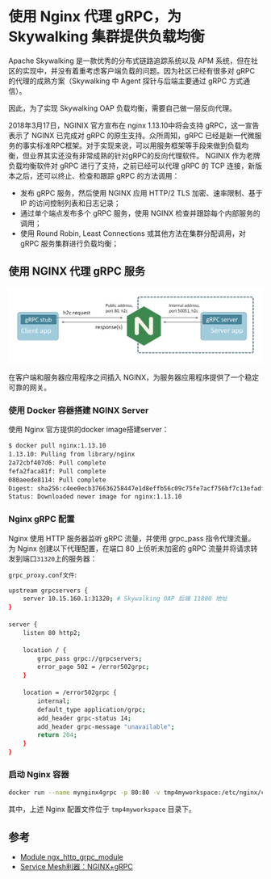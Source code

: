 # 使用 Nginx 代理 gRPC，为 Skywalking 集群提供负载均衡

Apache Skywalking 是一款优秀的分布式链路追踪系统以及 APM 系统，但在社区的实现中，并没有着重考虑客户端负载的问题。因为社区已经有很多对 gRPC 的代理的成熟方案（Skywalking 中 Agent 探针与后端主要通过 gRPC 方式通信）。

因此，为了实现 Skywalking OAP 负载均衡，需要自己做一层反向代理。

2018年3月17日，NGINIX 官方宣布在 nginx 1.13.10中将会支持 gRPC，这一宣告表示了 NGINX 已完成对 gRPC 的原生支持。众所周知，gRPC 已经是新一代微服务的事实标准RPC框架。对于实现来说，可以用服务框架等手段来做到负载均衡，但业界其实还没有非常成熟的针对gRPC的反向代理软件。 NGINIX 作为老牌负载均衡软件对 gRPC 进行了支持，之前已经可以代理 gRPC 的 TCP 连接，新版本之后，还可以终止、检查和跟踪 gRPC 的方法调用：

* 发布 gRPC 服务，然后使用 NGINX 应用 HTTP/2 TLS 加密、速率限制、基于 IP 的访问控制列表和日志记录；
* 通过单个端点发布多个 gRPC 服务，使用 NGINX 检查并跟踪每个内部服务的调用；
* 使用 Round Robin, Least Connections 或其他方法在集群分配调用，对 gRPC 服务集群进行负载均衡； 

## 使用 NGINX 代理 gRPC 服务

![](../../.gitbook/assets/IBEl9tP63Vfu1JZ.png)

在客户端和服务器应用程序之间插入 NGINX，为服务器应用程序提供了一个稳定可靠的网关。

### 使用 Docker 容器搭建 NGINX Server

使用 Nginx 官方提供的docker image搭建server：

```bash
$ docker pull nginx:1.13.10
1.13.10: Pulling from library/nginx
2a72cbf407d6: Pull complete
fefa2faca81f: Pull complete
080aeede8114: Pull complete
Digest: sha256:c4ee0ecb376636258447e1d8effb56c09c75fe7acf756bf7c13efadf38aa0aca
Status: Downloaded newer image for nginx:1.13.10
```

### Nginx gRPC 配置

Nginx 使用 HTTP 服务器监听 gRPC 流量，并使用 grpc\_pass 指令代理流量。 为 Nginx 创建以下代理配置，在端口 80 上侦听未加密的 gRPC 流量并将请求转发到端口`31320`上的服务器：

`grpc_proxy.conf文件`:

```bash
upstream grpcservers {
    server 10.15.160.1:31320; # Skywalking OAP 后端 11800 地址
}

server {
    listen 80 http2;

    location / {
        grpc_pass grpc://grpcservers;
        error_page 502 = /error502grpc;
    }

    location = /error502grpc {
        internal;
        default_type application/grpc;
        add_header grpc-status 14;
        add_header grpc-message "unavailable";
        return 204;
    }
}
```

### 启动 Nginx 容器

```bash
docker run --name mynginx4grpc -p 80:80 -v tmp4myworkspace:/etc/nginx/conf.d:ro -d nginx:1.17
```

其中，上述 Nginx 配置文件位于 `tmp4myworkspace` 目录下。

## 参考

* [Module ngx\_http\_grpc\_module](http://nginx.org/en/docs/http/ngx_http_grpc_module.html)
* [Service Mesh利器：NGINX+gRPC](https://osswangxining.github.io/nginx-grpc/)

